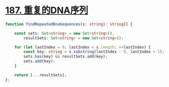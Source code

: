 
# [187. 重复的DNA序列](https://leetcode-cn.com/problems/repeated-dna-sequences/)

```ts
function findRepeatedDnaSequences(s: string): string[] {

    const sets: Set<string> = new Set<string>(),
        resultSets: Set<string> = new Set<string>();

    for (let lastIndex = 9; lastIndex < s.length; ++lastIndex) {
        const key: string = s.substring(lastIndex - 9, lastIndex + 1);
        sets.has(key) && resultSets.add(key);
        sets.add(key);
    }

    return [...resultSets];
};
```
